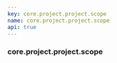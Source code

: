 ```yaml
---
key: core.project.project.scope
name: core.project.project.scope
api: true
---
```


### core.project.project.scope
